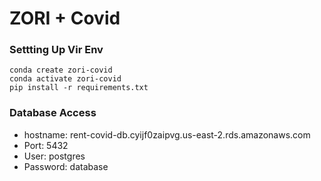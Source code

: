 # ZORI + Covid

### Settting Up Vir Env

```
conda create zori-covid
conda activate zori-covid
pip install -r requirements.txt
```

### Database Access
- hostname: rent-covid-db.cyijf0zaipvg.us-east-2.rds.amazonaws.com
- Port: 5432
- User: postgres
- Password: database
